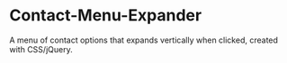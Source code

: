 Contact-Menu-Expander
=====================

A menu of contact options that expands vertically when clicked, created with CSS/jQuery.
